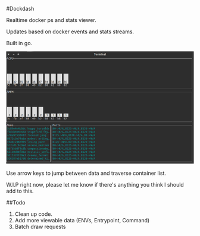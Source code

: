 #Dockdash

Realtime docker ps and stats viewer.

Updates based on docker events and stats streams.

Built in go.

<img src="./screencap.png" alt="Screen grab" width="600">

Use arrow keys to jump between data and traverse container list.

W.I.P right now, please let me know if there's anything you think I should add to this.

##Todo
1. Clean up code.
2. Add more viewable data (ENVs, Entrypoint, Command)
3. Batch draw requests

